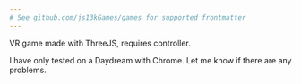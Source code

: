 ```yaml
---
# See github.com/js13kGames/games for supported frontmatter
---
```

VR game made with ThreeJS, requires controller. 

I have only tested on a Daydream with Chrome. Let me know if there are any problems.